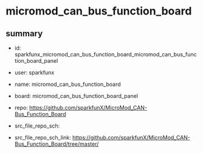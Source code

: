 # micromod_can_bus_function_board
 
## summary 
* id: sparkfunx_micromod_can_bus_function_board_micromod_can_bus_function_board_panel
* user: sparkfunx
* name: micromod_can_bus_function_board
* board: micromod_can_bus_function_board_panel
* repo: https://github.com/sparkfunX/MicroMod_CAN-Bus_Function_Board



* src_file_repo_sch: 
* src_file_repo_sch_link: https://github.com/sparkfunX/MicroMod_CAN-Bus_Function_Board/tree/master/




